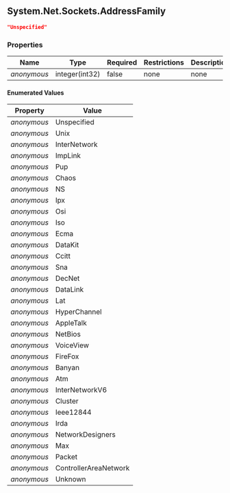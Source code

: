 
<h2 id="tocS_System.Net.Sockets.AddressFamily">System.Net.Sockets.AddressFamily</h2>

<a id="schemasystem.net.sockets.addressfamily"></a>
<a id="schema_System.Net.Sockets.AddressFamily"></a>
<a id="tocSsystem.net.sockets.addressfamily"></a>
<a id="tocssystem.net.sockets.addressfamily"></a>

```json
"Unspecified"

```

### Properties

|Name|Type|Required|Restrictions|Description|
|---|---|---|---|---|
|*anonymous*|integer(int32)|false|none|none|

#### Enumerated Values

|Property|Value|
|---|---|
|*anonymous*|Unspecified|
|*anonymous*|Unix|
|*anonymous*|InterNetwork|
|*anonymous*|ImpLink|
|*anonymous*|Pup|
|*anonymous*|Chaos|
|*anonymous*|NS|
|*anonymous*|Ipx|
|*anonymous*|Osi|
|*anonymous*|Iso|
|*anonymous*|Ecma|
|*anonymous*|DataKit|
|*anonymous*|Ccitt|
|*anonymous*|Sna|
|*anonymous*|DecNet|
|*anonymous*|DataLink|
|*anonymous*|Lat|
|*anonymous*|HyperChannel|
|*anonymous*|AppleTalk|
|*anonymous*|NetBios|
|*anonymous*|VoiceView|
|*anonymous*|FireFox|
|*anonymous*|Banyan|
|*anonymous*|Atm|
|*anonymous*|InterNetworkV6|
|*anonymous*|Cluster|
|*anonymous*|Ieee12844|
|*anonymous*|Irda|
|*anonymous*|NetworkDesigners|
|*anonymous*|Max|
|*anonymous*|Packet|
|*anonymous*|ControllerAreaNetwork|
|*anonymous*|Unknown|


